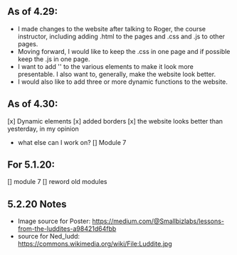 ## As of 4.29: 
- I made changes to the website after talking to Roger, the course instructor, including adding .html to the pages and .css and .js to other pages.  
- Moving forward, I would like to keep the .css in one page and if possible keep the .js in one page.
- I want to add '<border>' to the various elements to make it look more presentable.  I also want to, generally, make the website look better.  
- I would also like to add three or more dynamic functions to the website. 
## As of 4.30:
[x] Dynamic elements 
[x] added borders
[x] the website looks better than yesterday, in my opinion
- what else can I work on? 
[] Module 7
## For 5.1.20:
[] module 7
[] reword old modules
## 5.2.20 Notes
- Image source for Poster: https://medium.com/@Smallbizlabs/lessons-from-the-luddites-a98421d64fbb 
- source for Ned_ludd: https://commons.wikimedia.org/wiki/File:Luddite.jpg 
